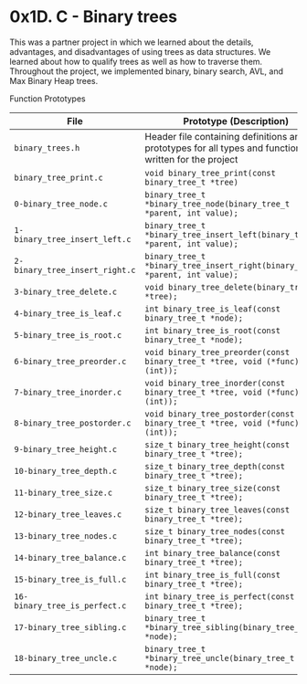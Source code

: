 # 0x1D. C - Binary trees

This was a partner project in which we learned about the details, advantages,
and disadvantages of using trees as data structures. We learned about how to
qualify trees as well as how to traverse them. Throughout the project, we
implemented binary, binary search, AVL, and Max Binary Heap trees.

Function Prototypes

| File                             | Prototype (Description)                                                                               |
| -------------------------------- | ----------------------------------------------------------------------------------------------------- |
| `binary_trees.h`                 | Header file containing definitions and prototypes for all types and functions written for the project |
| `binary_tree_print.c`            | `void binary_tree_print(const binary_tree_t *tree)`                                                   |
| `0-binary_tree_node.c`           | `binary_tree_t *binary_tree_node(binary_tree_t *parent, int value);`                                  |
| `1-binary_tree_insert_left.c`    | `binary_tree_t *binary_tree_insert_left(binary_tree_t *parent, int value);`                           |
| `2-binary_tree_insert_right.c`   | `binary_tree_t *binary_tree_insert_right(binary_tree_t *parent, int value);`                          |
| `3-binary_tree_delete.c`         | `void binary_tree_delete(binary_tree_t *tree);`                                                       |
| `4-binary_tree_is_leaf.c`        | `int binary_tree_is_leaf(const binary_tree_t *node);`                                                 |
| `5-binary_tree_is_root.c`        | `int binary_tree_is_root(const binary_tree_t *node);`                                                 |
| `6-binary_tree_preorder.c`       | `void binary_tree_preorder(const binary_tree_t *tree, void (*func)(int));`                            |
| `7-binary_tree_inorder.c`        | `void binary_tree_inorder(const binary_tree_t *tree, void (*func)(int));`                             |
| `8-binary_tree_postorder.c`      | `void binary_tree_postorder(const binary_tree_t *tree, void (*func)(int));`                           |
| `9-binary_tree_height.c`         | `size_t binary_tree_height(const binary_tree_t *tree);`                                               |
| `10-binary_tree_depth.c`         | `size_t binary_tree_depth(const binary_tree_t *tree);`                                                |
| `11-binary_tree_size.c`          | `size_t binary_tree_size(const binary_tree_t *tree);`                                                 |
| `12-binary_tree_leaves.c`        | `size_t binary_tree_leaves(const binary_tree_t *tree);`                                               |
| `13-binary_tree_nodes.c`         | `size_t binary_tree_nodes(const binary_tree_t *tree);`                                                | 
| `14-binary_tree_balance.c`       | `int binary_tree_balance(const binary_tree_t *tree);`                                                 |
| `15-binary_tree_is_full.c`       | `int binary_tree_is_full(const binary_tree_t *tree);`                                                 |
| `16-binary_tree_is_perfect.c`    | `int binary_tree_is_perfect(const binary_tree_t *tree);`                                              |
| `17-binary_tree_sibling.c`       | `binary_tree_t *binary_tree_sibling(binary_tree_t *node);`                                            |
| `18-binary_tree_uncle.c`         | `binary_tree_t *binary_tree_uncle(binary_tree_t *node);`                                              |
